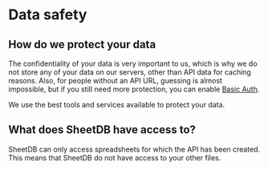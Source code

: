 # Data safety

## How do we protect your data

The confidentiality of your data is very important to us, which is why we do not store any of your data on our servers, other than API data for caching reasons. Also, for people without an API URL, guessing is almost impossible, but if you still need more protection, you can enable [Basic Auth](#authentication).

We use the best tools and services available to protect your data.

## What does SheetDB have access to?

SheetDB can only access spreadsheets for which the API has been created. This means that SheetDB do not have access to your other files.
